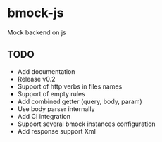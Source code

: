 # bmock-js
Mock backend on js

## TODO
* Add documentation
* Release v0.2
* Support of http verbs in files names
* Support of empty rules
* Add combined getter (query, body, param)
* Use body parser internally
* Add CI integration
* Support several bmock instances configuration
* Add response support Xml